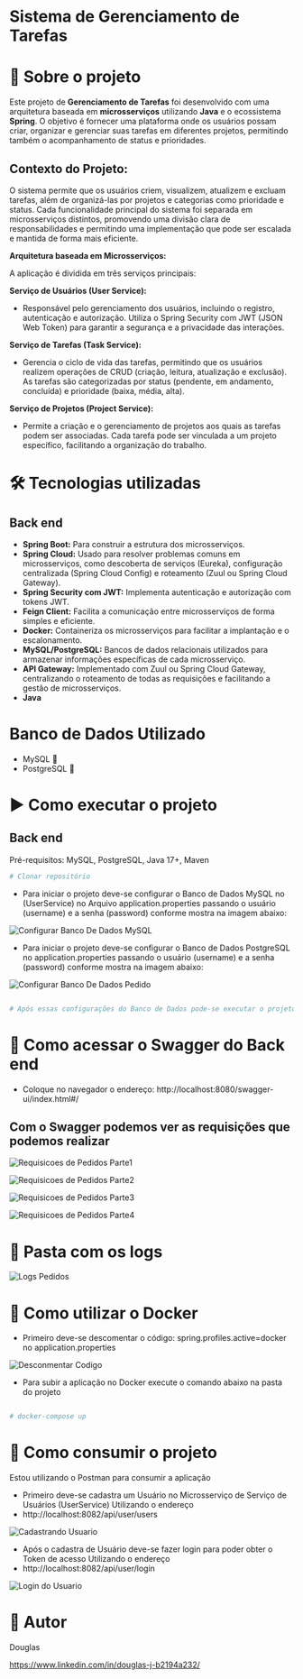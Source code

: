 # Sistema de Gerenciamento de Tarefas

# 📑 Sobre o projeto

Este projeto de **Gerenciamento de Tarefas** foi desenvolvido com uma arquitetura
baseada em **microsserviços** utilizando **Java** e o ecossistema **Spring**. 
O objetivo é fornecer uma plataforma onde os usuários possam criar, organizar e 
gerenciar suas tarefas em diferentes projetos, permitindo também o acompanhamento 
de status e prioridades.

## Contexto do Projeto:

O sistema permite que os usuários criem, visualizem, atualizem e excluam tarefas, 
além de organizá-las por projetos e categorias como prioridade e status. 
Cada funcionalidade principal do sistema foi separada em microsserviços distintos, 
promovendo uma divisão clara de responsabilidades e permitindo uma implementação que 
pode ser escalada e mantida de forma mais eficiente.

**Arquitetura baseada em Microsserviços:**

A aplicação é dividida em três serviços principais:

**Serviço de Usuários (User Service):**

- Responsável pelo gerenciamento dos usuários, incluindo o registro, autenticação e autorização. Utiliza o Spring Security com JWT (JSON Web Token) para garantir a segurança e a privacidade das interações.

**Serviço de Tarefas (Task Service):**

- Gerencia o ciclo de vida das tarefas, permitindo que os usuários realizem operações de CRUD (criação, leitura, atualização e exclusão). As tarefas são categorizadas por status (pendente, em andamento, concluída) e prioridade (baixa, média, alta).

**Serviço de Projetos (Project Service):**

- Permite a criação e o gerenciamento de projetos aos quais as tarefas podem ser associadas. Cada tarefa pode ser vinculada a um projeto específico, facilitando a organização do trabalho. 


# 🛠️ Tecnologias utilizadas

## Back end

- **Spring Boot:** Para construir a estrutura dos microsserviços.
- **Spring Cloud:** Usado para resolver problemas comuns em microsserviços, como descoberta de serviços (Eureka), configuração centralizada (Spring Cloud Config) e roteamento (Zuul ou Spring Cloud Gateway).
- **Spring Security com JWT:** Implementa autenticação e autorização com tokens JWT.
- **Feign Client:** Facilita a comunicação entre microsserviços de forma simples e eficiente.
- **Docker:** Containeriza os microsserviços para facilitar a implantação e o escalonamento.
- **MySQL/PostgreSQL:** Bancos de dados relacionais utilizados para armazenar informações específicas de cada microsserviço.
- **API Gateway:** Implementado com Zuul ou Spring Cloud Gateway, centralizando o roteamento de todas as requisições e facilitando a gestão de microsserviços.
- **Java**

# Banco de Dados Utilizado

- MySQL 🐬
- PostgreSQL 🐘

# ▶️ Como executar o projeto

## Back end
Pré-requisitos: MySQL, PostgreSQL, Java 17+, Maven 

```bash
# Clonar repositório

```
- Para iniciar o projeto deve-se configurar o Banco de Dados MySQL no (UserService) no Arquivo application.properties passando o usuário (username) e a senha (password) conforme mostra na imagem abaixo:

![Configurar Banco De Dados MySQL](https://github.com/douglasonline/Imagens/blob/master/Configurar_Banco_De_Dados_MySQL.png)

- Para iniciar o projeto deve-se configurar o Banco de Dados PostgreSQL no application.properties passando o usuário (username) e a senha (password) conforme mostra na imagem abaixo:

![Configurar Banco De Dados Pedido](https://github.com/douglasonline/Imagens/blob/master/Configurar_Banco_De_Dados_Pedido.png) 

```bash

# Após essas configurações do Banco de Dados pode-se executar o projeto que o Database e as tabelas serão criados automaticamentes 

```

# 📘 Como acessar o Swagger do Back end 

- Coloque no navegador o endereço: http://localhost:8080/swagger-ui/index.html#/

## Com o Swagger podemos ver as requisições que podemos realizar 

![Requisicoes de Pedidos Parte1](https://github.com/douglasonline/Imagens/blob/master/Requisicoes_de_Pedidos_Parte1.png) 

![Requisicoes de Pedidos Parte2](https://github.com/douglasonline/Imagens/blob/master/Requisicoes_de_Pedidos_Parte2.png) 

![Requisicoes de Pedidos Parte3](https://github.com/douglasonline/Imagens/blob/master/Requisicoes_de_Pedidos_Parte3.png) 

![Requisicoes de Pedidos Parte4](https://github.com/douglasonline/Imagens/blob/master/Requisicoes_de_Pedidos_Parte4.png)

# 📝 Pasta com os logs 

![Logs Pedidos](https://github.com/douglasonline/Imagens/blob/master/Logs_Pedidos.png)  

# 🐳 Como utilizar o Docker

- Primeiro deve-se descomentar o código: spring.profiles.active=docker no application.properties

![Desconmentar Codigo](https://github.com/douglasonline/Imagens/blob/master/Desconmentar_Codigo.png)

- Para subir a aplicação no Docker execute o comando abaixo na pasta do projeto

```bash

# docker-compose up

```

# 🍴 Como consumir o projeto

Estou utilizando o Postman para consumir a aplicação

- Primeiro deve-se cadastra um Usuário no Microsserviço de Serviço de Usuários (UserService)
Utilizando o endereço
- http://localhost:8082/api/user/users

![Cadastrando Usuario](https://github.com/douglasonline/Imagens/blob/master/Cadastrando_Usuario.png)

- Após o cadastra de Usuário deve-se fazer login para poder obter o Token de acesso
Utilizando o endereço
- http://localhost:8082/api/user/login

![Login do Usuario](https://github.com/douglasonline/Imagens/blob/master/Login_do_Usuario.png)
   

# 👤 Autor

Douglas

https://www.linkedin.com/in/douglas-j-b2194a232/

